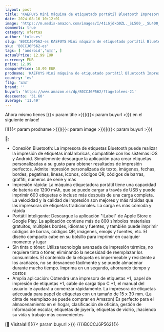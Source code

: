 ```yaml
---
layout: post
title: 'KAEFUYS Mini máquina de etiquetado portátil Bluetooth Impresora térmica Etiquetas Carga USB para la Cocina hogar Impresora Etiquetas Adhesivas para iOS y Android'
date: 2024-08-16 10:12:01
image: 'https://m.media-amazon.com/images/I/41L6jdkG0ZL._SL500_._SL400_.jpg'
comments: true
category: ofertas
author: 'tole.es'
slug: 'B0CCJ6P562-es KAEFUYS Mini máquina de etiquetado portátil Bluetooth...'
sku: 'B0CCJ6P562-es'
tags: [ 'android','🇪🇸', ]
actualPrice: 12.99 EUR
currency: EUR
price: 12.99
comparePrice: 18.99 EUR
prodname: 'KAEFUYS Mini máquina de etiquetado portátil Bluetooth Impresora térmica Etiquetas Carga USB para la Cocina hogar Impresora Etiquetas Adhesivas para iOS y Android'
country: 'es'
flag: '🇪🇸'
brand: ''
buyurl: 'https://www.amazon.es/dp/B0CCJ6P562/?tag=tolees-21'
descuento: '31.60'
average: '11.49'
---
```


Ahora mismo tienes [{{< param title >}}]({{< param buyurl >}}) en el siguiente enlace!

[![{{< param prodname >}}]({{< param image >}})]({{< param buyurl >}})

🔎:

- Conexión Bluetooth: La impresora de etiquetas Bluetooth puede realizar la impresión de etiquetas inalámbricas, compatible con los sistemas iOS y Android. Simplemente descargue la aplicación para crear etiquetas personalizadas a su gusto para obtener resultados de impresión perfectos. Admite impresión personalizada de texto, imágenes, fechas, bordes, pegatinas, líneas, iconos, códigos QR, códigos de barras, graffiti, números de serie y más
- Impresión rápida: La máquina etiquetadora portátil tiene una capacidad de batería de 1200 mAh, que se puede cargar a través de USB y puede imprimir 600 etiquetas o incluso más después de una carga completa. La velocidad y la calidad de impresión son mejores y más rápidas que las impresoras de etiquetas tradicionales. La carga es más cómoda y rápida
- Portátil inteligente: Descargue la aplicación "iLabel" de Apple Store o Google Play. La aplicación contiene más de 800 símbolos materiales gratuitos, múltiples bordes, idiomas y fuentes, y también puede imprimir códigos de barras, códigos QR, imágenes, emojis y fuentes, etc. El diseño compacto cabe en su bolsillo para imprimir en cualquier momento y lugar
- Sin tinta o tóner: Utiliza tecnología avanzada de impresión térmica, no requiere tinta o tóner, eliminando la necesidad de reemplazar los consumibles. El contenido de la etiqueta es impermeable y resistente a los arañazos, no se desvanece fácilmente y se puede almacenar durante mucho tiempo. Imprima en un segundo, ahorrando tiempo y costos
- Amplia aplicación: Obtendrá una impresora de etiquetas *1, papel de impresión de etiquetas *1, cable de carga tipo C *1, el manual del usuario le ayudará a comenzar rápidamente. La impresora de etiquetas adecuada para papel de etiquetas con un tamaño de 15 x 30 mm. (La cinta de reemplazo se puede comprar en Amazon) Es perfecto para el almacenamiento en el hogar, clasificación de oficina, gestión de información escolar, etiquetas de joyería, etiquetas de vidrio, ¡haciendo su vida y trabajo más convenientes

[🛒 Visítala!!!]({{< param buyurl >}})
{{<world>}}B0CCJ6P562{{</world>}}
